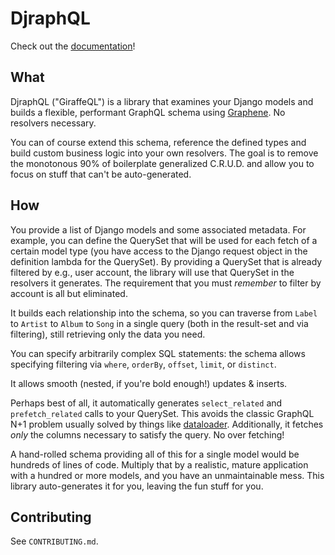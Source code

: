 # DjraphQL

Check out the [documentation](https://radico.github.io/djraphql)!

## What

DjraphQL ("GiraffeQL") is a library that examines your Django models and builds a flexible, performant GraphQL schema using [Graphene](https://docs.graphene-python.org/en/latest/). No resolvers necessary.

You can of course extend this schema, reference the defined types and build custom business logic into your own resolvers. The goal is to remove the monotonous 90% of boilerplate generalized C.R.U.D. and allow you to focus on stuff that can't be auto-generated.

## How

You provide a list of Django models and some associated metadata. For example, you can define the QuerySet that will be used for each fetch of a certain model type (you have access to the Django request object in the definition lambda for the QuerySet). By providing a QuerySet that is already filtered by e.g., user account, the library will use that QuerySet in the resolvers it generates. The requirement that you must _remember_ to filter by account is all but eliminated.

It builds each relationship into the schema, so you can traverse from `Label` to `Artist` to `Album` to `Song` in a single query (both in the result-set and via filtering), still retrieving only the data you need.

You can specify arbitrarily complex SQL statements: the schema allows specifying filtering via `where`, `orderBy`, `offset`, `limit`, or `distinct`.

It allows smooth (nested, if you're bold enough!) updates & inserts.

Perhaps best of all, it automatically generates `select_related` and `prefetch_related` calls to your QuerySet. This avoids the classic GraphQL N+1 problem usually solved by things like [dataloader](https://docs.graphene-python.org/en/latest/execution/dataloader/). Additionally, it fetches _only_ the columns necessary to satisfy the query. No over fetching!

A hand-rolled schema providing all of this for a single model would be hundreds of lines of code. Multiply that by a realistic, mature application with a hundred or more models, and you have an unmaintainable mess. This library auto-generates it for you, leaving the fun stuff for you.

## Contributing

See `CONTRIBUTING.md`.
